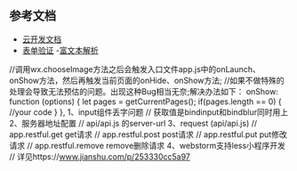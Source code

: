 ## 参考文档
- [云开发文档](https://developers.weixin.qq.com/miniprogram/dev/wxcloud/basis/getting-started.html)
- [表单验证](https://github.com/skyvow/wx-extend/blob/master/docs/components/validate.md)
-[富文本解析](https://github.com/icindy/wxParse)

//调用wx.chooseImage方法之后会触发入口文件app.js中的onLaunch、onShow方法，然后再触发当前页面的onHide、onShow方法;
//如果不做特殊的处理会导致无法预估的问题。出现这种Bug相当无奈;解决办法如下：
onShow: function (options) {
    let pages = getCurrentPages();
    if(pages.length == 0) {
        //your code
    }
},
1、input组件丢字问题
 // 获取值是bindinput和bindblur同时用上
2、服务器地址配置
// api/api.js 的server-url
3、request (api/api.js)
// app.restful.get get请求
// app.restful.post post请求
// app.restful.put put修改请求
// app.restful.remove remove删除请求
4、webstorm支持less小程序开发
// 详见https://www.jianshu.com/p/253330cc5a97